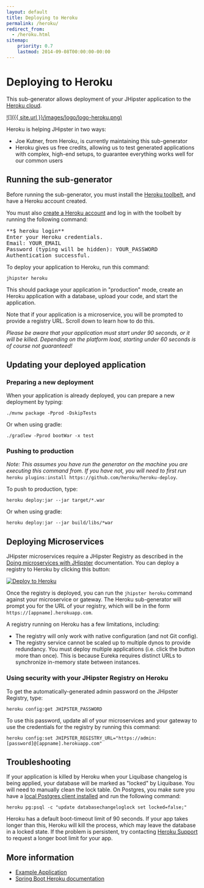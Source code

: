 ```yaml
---
layout: default
title: Deploying to Heroku
permalink: /heroku/
redirect_from:
  - /heroku.html
sitemap:
    priority: 0.7
    lastmod: 2014-09-08T00:00:00-00:00
---
```


# Deploying to Heroku

This sub-generator allows deployment of your JHipster application to the [Heroku cloud](https://www.heroku.com/).

[![]({{ site.url }}/images/logo/logo-heroku.png)](https://www.heroku.com/)

Heroku is helping JHipster in two ways:

- Joe Kutner, from Heroku, is currently maintaining this sub-generator
- Heroku gives us free credits, allowing us to test generated applications with complex, high-end setups, to guarantee everything works well for our common users

## Running the sub-generator

Before running the sub-generator, you must install the [Heroku toolbelt](https://toolbelt.heroku.com/), and have a Heroku account created.

You must also [create a Heroku account](http://signup.heroku.com/) and log in with the toolbelt by running the following command:

<pre>**$ heroku login**
Enter your Heroku credentials.
Email: YOUR_EMAIL
Password (typing will be hidden): YOUR_PASSWORD
Authentication successful.
</pre>

To deploy your application to Heroku, run this command:

`jhipster heroku`

This should package your application in "production" mode, create an Heroku application with a database, upload your code, and start the application.

Note that if your application is a microservice, you will be prompted to provide a registry URL. Scroll down to learn how to do this.

_Please be aware that your application must start under 90 seconds, or it will be killed. Depending on the platform load, starting under 60 seconds is of course not guaranteed!_

## Updating your deployed application

### Preparing a new deployment

When your application is already deployed, you can prepare a new deployment by typing:

`./mvnw package -Pprod -DskipTests`

Or when using gradle:

`./gradlew -Pprod bootWar -x test`

### Pushing to production

_Note: This assumes you have run the generator on the machine you are executing this command from. If you have not, you will need to first run_ `heroku plugins:install https://github.com/heroku/heroku-deploy`.

To push to production, type:

`heroku deploy:jar --jar target/*.war`

Or when using gradle:

`heroku deploy:jar --jar build/libs/*war`

## Deploying Microservices

JHipster microservices require a JHipster Registry as described in the [Doing microservices with JHipster](/microservices-architecture/) documentation. You can deploy a registry to Heroku by clicking this button:

[![Deploy to Heroku](https://camo.githubusercontent.com/c0824806f5221ebb7d25e559568582dd39dd1170/68747470733a2f2f7777772e6865726f6b7563646e2e636f6d2f6465706c6f792f627574746f6e2e706e67)](https://dashboard.heroku.com/new?&template=https%3A%2F%2Fgithub.com%2Fjhipster%2Fjhipster-registry)

Once the registry is deployed, you can run the `jhipster heroku` command against your microservice or gateway. The Heroku sub-generator will prompt you for the URL of your registry, which will be in the form `https://[appname].herokuapp.com`.

A registry running on Heroku has a few limitations, including:

*   The registry will only work with native configuration (and not Git config).
*   The registry service cannot be scaled up to multiple dynos to provide redundancy. You must deploy multiple applications (i.e. click the button more than once). This is because Eureka requires distinct URLs to synchronize in-memory state between instances.

### Using security with your JHipster Registry on Heroku

To get the automatically-generated admin password on the JHipster Registry, type:

`heroku config:get JHIPSTER_PASSWORD`

To use this password, update all of your microservices and your gateway to use the credentials for the registry by running this command:

`heroku config:set JHIPSTER_REGISTRY_URL="https://admin:[password]@[appname].herokuapp.com"`

## Troubleshooting

If your application is killed by Heroku when your Liquibase changelog is being applied, your database will be marked as "locked" by Liquibase. You will need to manually clean the lock table. On Postgres, you make sure you have a [local Postgres client installed](https://devcenter.heroku.com/articles/heroku-postgresql#local-setup) and run the following command:

`heroku pg:psql -c "update databasechangeloglock set locked=false;"`

Heroku has a default boot-timeout limit of 90 seconds. If your app takes longer than this, Heroku will kill the process, which may leave the database in a locked state. If the problem is persistent, try contacting [Heroku Support](http://help.heroku.com) to request a longer boot limit for your app.

## More information

*   [Example Application](https://github.com/kissaten/jhipster-example)
*   [Spring Boot Heroku documentation](http://docs.spring.io/spring-boot/docs/current/reference/html/cloud-deployment.html#cloud-deployment-heroku)
